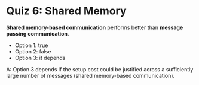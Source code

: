 # Quiz 6: Shared Memory

**Shared memory-based communication** performs better than **message passing communication**.

- Option 1: true
- Option 2: false
- Option 3: it depends

A: Option 3 depends if the setup cost could be justified across a sufficiently large number of messages (shared memory-based communication).
